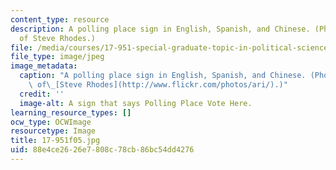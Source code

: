 ```yaml
---
content_type: resource
description: A polling place sign in English, Spanish, and Chinese. (Photo courtesy
  of Steve Rhodes.)
file: /media/courses/17-951-special-graduate-topic-in-political-science-political-behavior-fall-2005/88e4ce2626e7808c78cb86bc54dd4276_17-951f05.jpg
file_type: image/jpeg
image_metadata:
  caption: "A polling place sign in English, Spanish, and Chinese. (Photo courtesy\
    \ of\_[Steve Rhodes](http://www.flickr.com/photos/ari/).)"
  credit: ''
  image-alt: A sign that says Polling Place Vote Here.
learning_resource_types: []
ocw_type: OCWImage
resourcetype: Image
title: 17-951f05.jpg
uid: 88e4ce26-26e7-808c-78cb-86bc54dd4276
---
```

